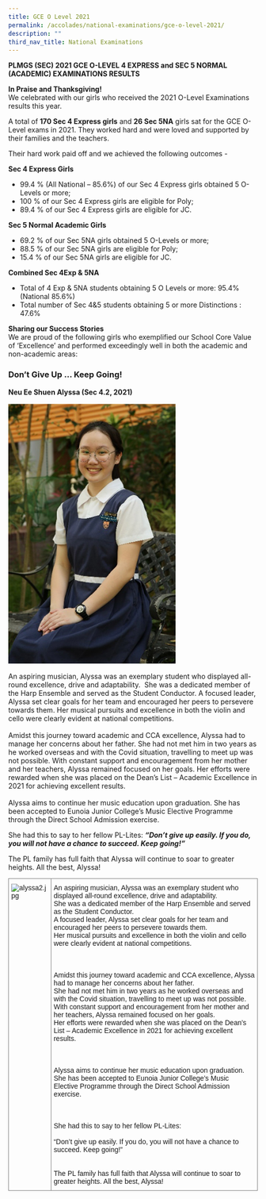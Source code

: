 ```yaml
---
title: GCE O Level 2021
permalink: /accolades/national-examinations/gce-o-level-2021/
description: ""
third_nav_title: National Examinations
---
```

**PLMGS (SEC) 2021 GCE O-LEVEL 4 EXPRESS and SEC 5 NORMAL (ACADEMIC) EXAMINATIONS RESULTS**  
  
**In Praise and Thanksgiving!**  
We celebrated with our girls who received the 2021 O-Level Examinations results this year.  

  

A total of&nbsp;**170 Sec 4 Express girls**&nbsp;and&nbsp;**26 Sec 5NA**&nbsp;girls sat for the GCE O-Level exams in 2021. They worked hard and were loved and supported by their families and the teachers.  

  

Their hard work paid off and we achieved the following outcomes -

  

**Sec 4 Express Girls**  

*   99.4 % (All National – 85.6%) of our Sec 4 Express girls obtained 5 O-Levels or more;
*   100 % of our Sec 4 Express girls are eligible for Poly;
*   89.4 % of our Sec 4 Express girls are eligible for JC.  
    

  
**Sec 5 Normal Academic Girls**  

*   69.2 % of our Sec 5NA girls obtained 5 O-Levels or more;
*   88.5 % of our Sec 5NA girls are eligible for Poly;
*   15.4 % of our Sec 5NA girls are eligible for JC.  
    

  
**Combined Sec 4Exp &amp; 5NA**  

*   Total of 4 Exp &amp; 5NA students obtaining 5 O Levels or more: 95.4% (National 85.6%)
*   Total number of Sec 4&amp;5 students obtaining 5 or more Distinctions : 47.6%  
    

  
**Sharing our Success Stories**  
We are proud of the following girls who exemplified our School Core Value of ‘Excellence’ and performed exceedingly well in both the academic and non-academic areas:  
  
### Don’t Give Up … Keep Going!

**Neu Ee Shuen Alyssa (Sec 4.2, 2021)**

<img style="width: 338px; height: 525px;" class="ive_eobj_left" alt="alyssa2.jpg" src="/images/alyssa2.jpg">

An aspiring musician, Alyssa was an exemplary student who displayed all-round excellence, drive and adaptability.&nbsp; She was a dedicated member of the Harp Ensemble and served as the Student Conductor. A focused leader, Alyssa set clear goals for her team and encouraged her peers to persevere towards them. Her musical pursuits and excellence in both the violin and cello were clearly evident at national competitions.  
&nbsp;  
Amidst this journey toward academic and CCA excellence, Alyssa had to manage her concerns about her father. She had not met him in two years as he worked overseas and with the Covid situation, travelling to meet up was not possible. With constant support and encouragement from her mother and her teachers, Alyssa remained focused on her goals. Her efforts were rewarded when she was placed on the Dean’s List – Academic Excellence in 2021 for achieving excellent results.  
&nbsp;  
Alyssa aims to continue her music education upon graduation. She has been accepted to Eunoia Junior College’s Music Elective Programme through the Direct School Admission exercise.  
  
  
She had this to say to her fellow PL-Lites:&nbsp;**_“Don’t give up easily. If you do, you will not have a chance to succeed. Keep going!”_**  
  
The PL family has full faith that Alyssa will continue to soar to greater heights. All the best, Alyssa!

<style type="text/css">
.tg  {border-collapse:collapse;border-spacing:0;}
.tg td{border-color:black;border-style:solid;border-width:1px;font-family:Arial, sans-serif;font-size:14px;
  overflow:hidden;padding:10px 5px;word-break:normal;}
.tg th{border-color:black;border-style:solid;border-width:1px;font-family:Arial, sans-serif;font-size:14px;
  font-weight:normal;overflow:hidden;padding:10px 5px;word-break:normal;}
.tg .tg-0pky{border-color:inherit;text-align:left;vertical-align:top}
</style>
<table class="tg">
<thead>
  <tr>
    <td class="tg-0pky"><img src="https://www.plmgss.moe.edu.sg/qql/slot/u173/Accolades/GCE-O-LEVEL/2021/alyssa2.jpg" alt="alyssa2.jpg" width="338" height="526"></td>
    <td class="tg-0pky"><span style="font-weight:400;font-style:normal">An aspiring musician, Alyssa was an exemplary student who displayed all-round excellence, drive and adaptability.  </span><br><span style="font-weight:400;font-style:normal">She was a dedicated member of the Harp Ensemble and served as the Student Conductor. </span><br><span style="font-weight:400;font-style:normal">A focused leader, Alyssa set clear goals for her team and encouraged her peers to persevere towards them. </span><br><span style="font-weight:400;font-style:normal">Her musical pursuits and excellence in both the violin and cello were clearly evident at national competitions.</span><br><br><span style="font-weight:400;font-style:normal"> </span><br><br><span style="font-weight:400;font-style:normal">Amidst this journey toward academic and CCA excellence, Alyssa had to manage her concerns about her father. </span><br><span style="font-weight:400;font-style:normal">She had not met him in two years as he worked overseas and with the Covid situation, travelling to meet up was not possible. </span><br><span style="font-weight:400;font-style:normal">With constant support and encouragement from her mother and her teachers, Alyssa remained focused on her goals. </span><br><span style="font-weight:400;font-style:normal">Her efforts were rewarded when she was placed on the Dean’s List – Academic Excellence in 2021 for achieving excellent results.</span><br><br><span style="font-weight:400;font-style:normal"> </span><br><br><span style="font-weight:400;font-style:normal">Alyssa aims to continue her music education upon graduation. She has been accepted to Eunoia Junior College’s Music Elective Programme through the Direct School Admission exercise.</span><br><br><br><br><span style="font-weight:400;font-style:normal">She had this to say to her fellow PL-Lites:</span><br><span style="font-weight:400;font-style:normal"> </span><br>“Don’t give up easily. If you do, you will not have a chance to succeed. Keep going!”<br><br><br><span style="font-weight:400;font-style:normal">The PL family has full faith that Alyssa will continue to soar to greater heights. All the best, Alyssa!</span></td>
  </tr>
</thead>
</table>